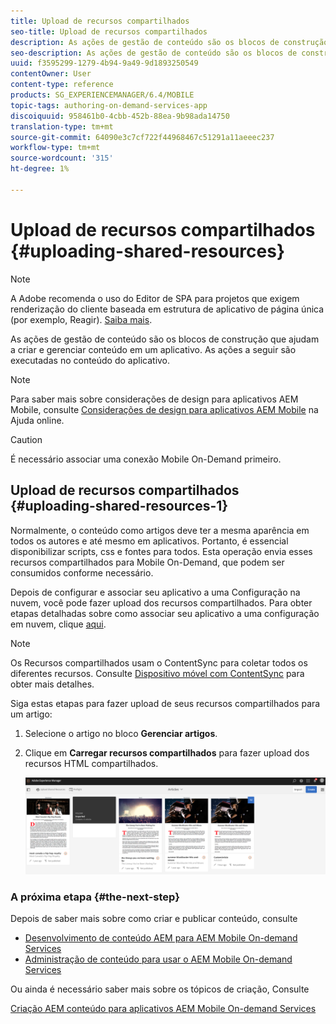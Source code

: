 ```yaml
---
title: Upload de recursos compartilhados
seo-title: Upload de recursos compartilhados
description: As ações de gestão de conteúdo são os blocos de construção que ajudam a criar e gerenciar conteúdo em um aplicativo. Siga esta página para saber mais sobre como fazer upload de recursos compartilhados.
seo-description: As ações de gestão de conteúdo são os blocos de construção que ajudam a criar e gerenciar conteúdo em um aplicativo. Siga esta página para saber mais sobre como fazer upload de recursos compartilhados.
uuid: f3595299-1279-4b94-9a49-9d1893250549
contentOwner: User
content-type: reference
products: SG_EXPERIENCEMANAGER/6.4/MOBILE
topic-tags: authoring-on-demand-services-app
discoiquuid: 958461b0-4cbb-452b-88ea-9b98ada14750
translation-type: tm+mt
source-git-commit: 64090e3c7cf722f44968467c51291a11aeeec237
workflow-type: tm+mt
source-wordcount: '315'
ht-degree: 1%

---
```



# Upload de recursos compartilhados {#uploading-shared-resources}

>[!NOTE]
>
>A Adobe recomenda o uso do Editor de SPA para projetos que exigem renderização do cliente baseada em estrutura de aplicativo de página única (por exemplo, Reagir). [Saiba mais](/help/sites-developing/spa-overview.md).

As ações de gestão de conteúdo são os blocos de construção que ajudam a criar e gerenciar conteúdo em um aplicativo. As ações a seguir são executadas no conteúdo do aplicativo.

>[!NOTE]
>
>Para saber mais sobre considerações de design para aplicativos AEM Mobile, consulte [Considerações de design para aplicativos AEM Mobile](https://helpx.adobe.com/digital-publishing-solution/help/design-app.html) na Ajuda online.

>[!CAUTION]
>
>É necessário associar uma conexão Mobile On-Demand primeiro.

## Upload de recursos compartilhados {#uploading-shared-resources-1}

Normalmente, o conteúdo como artigos deve ter a mesma aparência em todos os autores e até mesmo em aplicativos. Portanto, é essencial disponibilizar scripts, css e fontes para todos. Esta operação envia esses recursos compartilhados para Mobile On-Demand, que podem ser consumidos conforme necessário.

Depois de configurar e associar seu aplicativo a uma Configuração na nuvem, você pode fazer upload dos recursos compartilhados. Para obter etapas detalhadas sobre como associar seu aplicativo a uma configuração em nuvem, clique [aqui](/help/mobile/mobile-apps-ondemand-application-create-configure-action.md).

>[!NOTE]
>
>Os Recursos compartilhados usam o ContentSync para coletar todos os diferentes recursos. Consulte [Dispositivo móvel com ContentSync](/help/mobile/mobile-ondemand-contentsync.md) para obter mais detalhes.

Siga estas etapas para fazer upload de seus recursos compartilhados para um artigo:

1. Selecione o artigo no bloco **Gerenciar artigos**.
1. Clique em **Carregar recursos compartilhados** para fazer upload dos recursos HTML compartilhados.

   ![chlimage_1-133](assets/chlimage_1-133.png)

### A próxima etapa {#the-next-step}

Depois de saber mais sobre como criar e publicar conteúdo, consulte

* [Desenvolvimento de conteúdo AEM para AEM Mobile On-demand Services](/help/mobile/aem-mobile-on-demand.md)
* [Administração de conteúdo para usar o AEM Mobile On-demand Services](/help/mobile/aem-mobile.md)

Ou ainda é necessário saber mais sobre os tópicos de criação, Consulte

[Criação AEM conteúdo para aplicativos AEM Mobile On-demand Services](/help/mobile/mobile-apps-ondemand.md)
